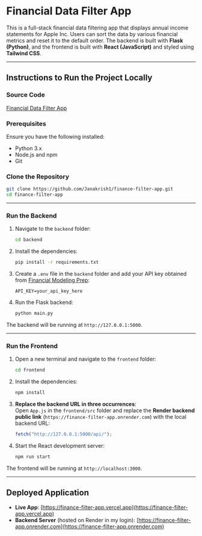 # **Financial Data Filter App**

This is a full-stack financial data filtering app that displays annual income statements for Apple Inc. Users can sort the data by various financial metrics and reset it to the default order. The backend is built with **Flask (Python)**, and the frontend is built with **React (JavaScript)** and styled using **Tailwind CSS**.

---

## **Instructions to Run the Project Locally**

### **Source Code**

[Financial Data Filter App](https://github.com/Janakrish1/finance-filter-app.git)

### **Prerequisites**

Ensure you have the following installed:

- Python 3.x
- Node.js and npm
- Git

### **Clone the Repository**

```bash
git clone https://github.com/Janakrish1/finance-filter-app.git
cd finance-filter-app
```

---

### **Run the Backend**

1. Navigate to the `backend` folder:

   ```bash
   cd backend
   ```

2. Install the dependencies:

   ```bash
   pip install -r requirements.txt
   ```

3. Create a `.env` file in the `backend` folder and add your API key obtained from [Financial Modeling Prep](https://site.financialmodelingprep.com/developer/docs#income-statements-financial-statements):

   ```
   API_KEY=your_api_key_here
   ```

4. Run the Flask backend:

   ```bash
   python main.py
   ```

The backend will be running at `http://127.0.0.1:5000`.

---

### **Run the Frontend**

1. Open a new terminal and navigate to the `frontend` folder:

   ```bash
   cd frontend
   ```

2. Install the dependencies:

   ```bash
   npm install
   ```

3. **Replace the backend URL in three occurrences**:  
   Open `App.js` in the `frontend/src` folder and replace the **Render backend public link** (`https://finance-filter-app.onrender.com`) with the local backend URL:

   ```jsx
   fetch("http://127.0.0.1:5000/api/");
   ```

4. Start the React development server:

   ```bash
   npm run start
   ```

The frontend will be running at `http://localhost:3000`.

---

## **Deployed Application**

- **Live App**: [https://finance-filter-app.vercel.app](https://finance-filter-app.vercel.app)
- **Backend Server** (hosted on Render in my login): [https://finance-filter-app.onrender.com](https://finance-filter-app.onrender.com)
